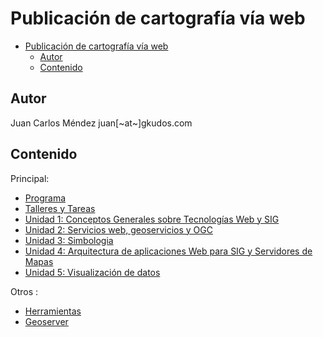 # Publicación de cartografía vía web

- [Publicación de cartografía vía web](#publicaci%C3%B3n-de-cartograf%C3%ADa-v%C3%ADa-web)
  - [Autor](#autor)
  - [Contenido](#contenido)

## Autor

Juan Carlos Méndez
juan[~at~]gkudos.com

## Contenido

Principal:

- [Programa](Programa.md)
- [Talleres y Tareas](Talleres.md)
- [Unidad 1: Conceptos Generales sobre Tecnologías Web y SIG](01_Conceptos)
- [Unidad 2: Servicios web, geoservicios y OGC](02_Servicios_Web_Geoservicios_OGC)
- [Unidad 3: Simbologia](03_Simbologia)
- [Unidad 4: Arquitectura de aplicaciones Web para SIG y Servidores de Mapas](04_Arquitectura_SIG)
- [Unidad 5: Visualización de datos](05_Visualizacion)

Otros :

- [Herramientas](Herramientas.md)
- [Geoserver](Geoserver.md)

